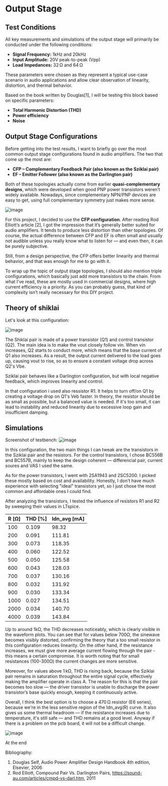 # **Output Stage**

## Test Conditions

All key measurements and simulations of the output stage will primarily be conducted under the following conditions:

- **Signal Frequency:** 1kHz and 20kHz  
- **Input Amplitude:** 20V peak-to-peak (Vpp)
- **Load Impedances:** 32 Ω and 64 Ω

These parameters were chosen as they represent a typical use-case scenario in audio applications and allow clear observation of linearity, distortion, and thermal behavior.

Based on the book written by Douglas[1], I will be testing this block based on specific parameters:

- **Total Harmonic Distortion (THD)**  
- **Power efficiency**
- **Noise**

## Output Stage Configurations

Before getting into the test results, I want to briefly go over the most common output stage configurations found in audio amplifiers. The two that come up the most are:

- **CFP – Complementary Feedback Pair (also known as the Sziklai pair)**  
- **EF – Emitter Follower (also known as the Darlington pair)**

Both of these topologies actually come from earlier **quasi-complementary designs**, which were developed when good PNP power transistors weren’t widely available. Nowadays, since complementary NPN/PNP devices are easy to get, using full complementary symmetry just makes more sense.

![image](https://github.com/user-attachments/assets/0672a328-6fee-4d1b-961b-1b9a8c8c6d06)

For this project, I decided to use the **CFP configuration**. After reading Rod Elliott’s article [2], I got the impression that it’s generally better suited for audio amplifiers. It tends to produce less distortion than other topologies. Of course, the actual difference between CFP and EF is often small and usually not audible unless you really know what to listen for — and even then, it can be purely subjective.

Still, from a design perspective, the CFP offers better linearity and thermal behavior, and that was enough for me to go with it.

To wrap up the topic of output stage topologies, I should also mention triple configurations, which basically just add more transistors to the chain. From what I’ve read, these are mostly used in commercial designs, where high current efficiency is a priority. As you can probably guess, that kind of complexity isn’t really necessary for this DIY project.

## Theory of shiklai

Let's look at this configuration:

![image](https://github.com/user-attachments/assets/a2561511-7f27-4a94-a2d2-6a0555689756)

The Shiklai pair is made of a power transistor (Q1) and control transistor (Q2). The main idea is to make the vout closely follow vin. When vin increases, Q2 starts to conduct more, which means that the base current of Q1 also increases. As a result, the output current delivered to the load goes up, causing vout to rise, so as to ensure a constant voltage drop across Q2's Vbe.

Sziklai pair behaves like a Darlington configuration, but with local negative feedback, which improves linearity and control.

In that configuration i used also ressistor R1. It helps to turn off/on Q1 by creating a voltage drop on Q1's Veb faster. In theory, the resistor should be as small as possible, but a balanced value is needed. If it's too small, it can lead to instability and reduced linearity due to excessive loop gain and insufficient damping.

## Simulations

Screenshot of testbench:
![image](https://github.com/user-attachments/assets/4c06d760-c8f7-4eee-a232-570ad15c55c2)

In this configuration, the two main things I can tweak are the transistors in the Sziklai pair and the resistors. For the control transistors, I chose BC556B and BC557B, mainly to keep the design coherent — differencial pair, current soures and VAS I used the same.

As for the power transistors, I went with 2SA1943 and 2SC5200. I picked these mostly based on cost and availability. Honestly, I don’t have much experience with selecting "ideal" transistors yet, so I just chose the most common and affordable ones I could find.

After analyzing the transistors, I tested the influence of resistors R1 and R2 by sweeping their values in LTspice.

| R [Ω] | THD [%] | Idn_avg [mA] |
|-------|---------|--------------|
| 100   | 0.109   | 98.32        |
| 200   | 0.091   | 111.81       |
| 300   | 0.073   | 118.35       |
| 400   | 0.060   | 122.52       |
| 500   | 0.050   | 125.58       |
| 600   | 0.043   | 128.03       |
| 700   | 0.037   | 130.16       |
| 800   | 0.032   | 131.92       |
| 900   | 0.030   | 133.34       |
| 1000  | 0.027   | 134.51       |
| 2000  | 0.034   | 140.70       |
| 4000  | 0.039   | 143.84       |

Up to around 1kΩ, the THD decreases noticeably, which is clearly visible in the waveform plots. You can see that for values below 700Ω, the sinewave becomes visibly distorted, confirming the theory that a too small resistor in this configuration reduces linearity. On the other hand, if the resistance increases, we must give more average current flowing through the pair - this means a certain compromise. It is worth noting that for small resistances (100-300Ω) the current changes are more sensitive.

Moreover, for values above 1 kΩ, THD is rising back, because the Sziklai pair remains in saturation throughout the entire signal cycle, effectively making the amplifier operate in class A.
The reason for this is that the pair becomes too slow — the driver transistor is unable to discharge the power transistor’s base quickly enough, keeping it continuously active.

Overall, I think the best option is to choose a 470 Ω resistor (E6 series), because we're in the less sensitive region of the Idn_avg(R) curve. It also gives us some thermal headroom — if the resistance increases due to temperature, it's still safe — and THD remains at a good level. Anyway if there is a problem on the pcb board, it will not be a difficult change. 

![image](https://github.com/user-attachments/assets/eb58f046-b7df-4503-b0d3-8a784669f3da)

At the end 

Bibliography:
1. Douglas Self, Audio Power Amplifier Design Handbook 4th edition, Elsevier, 2006
2. Rod Elliott, Compound Pair Vs. Darlington Pairs, https://sound-au.com/articles/cmpd-vs-darl.htm, 2011
